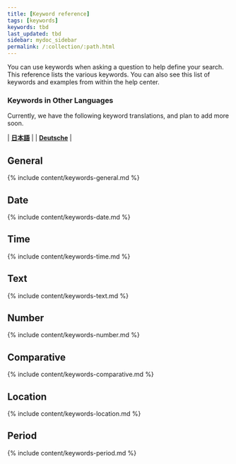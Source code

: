 ```yaml
---
title: [Keyword reference]
tags: [keywords]
keywords: tbd
last_updated: tbd
sidebar: mydoc_sidebar
permalink: /:collection/:path.html
---
```

You can use keywords when asking a question to help define your search. This
reference lists the various keywords. You can also see this list of keywords and
examples from within the help center.

### Keywords in Other Languages

Currently, we have the following keyword translations, and plan to add more soon.

<!-- | [日本語]({{ site.baseurl }}/reference/keywords-ja-JP.html) | [Deutsche]({{ site.baseurl }}/reference/keywords-de-DE.html) | -->

| **[日本語](keywords-ja-JP.html)** |   | **[Deutsche](keywords-de-DE.html)** |

## General

{% include content/keywords-general.md %}

## Date

{% include content/keywords-date.md %}

## Time

{% include content/keywords-time.md %}

## Text

{% include content/keywords-text.md %}

## Number

{% include content/keywords-number.md %}

## Comparative

{% include content/keywords-comparative.md %}

## Location

{% include content/keywords-location.md %}

## Period

{% include content/keywords-period.md %}

<!-- ## Help

{% include content/keywords-help.md %} -->
